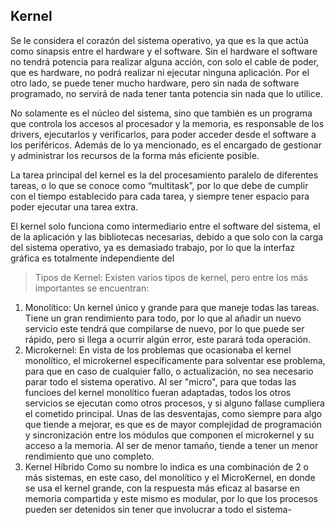 ## Kernel
 Se le considera el corazón del sistema operativo, ya que es la que actúa como sinapsis entre el hardware y el software. Sin el hardware el software no tendrá potencia para realizar alguna acción, con solo el cable de poder, que es hardware, no podrá realizar ni ejecutar ninguna aplicación. Por el otro lado, se puede tener mucho hardware, pero sin nada de software programado, no servirá de nada tener tanta potencia sin nada que lo utilice.
 
 No solamente es el núcleo del sistema, sino que también es un programa que controla los accesos al procesador y la memoria, es responsable de los drivers, ejecutarlos y verificarlos, para poder acceder desde el software a los periféricos. Además de lo ya mencionado, es el encargado de gestionar y administrar los recursos de la forma más eficiente posible.
 
 La tarea principal del kernel es la del procesamiento paralelo de diferentes tareas, o lo que se conoce como “multitask”, por lo que debe de cumplir con el tiempo establecido para cada tarea, y siempre tener espacio para poder ejecutar una tarea extra.
 
 El kernel solo funciona como intermediario entre el software del sistema, el de la aplicación y las bibliotecas necesarias, debido a que solo con la carga del sistema operativo, ya es demasiado trabajo, por lo que la interfaz gráfica es totalmente independiente del 
 
 > Tipos de Kernel:
 Existen varios tipos de kernel, pero entre los más importantes se encuentran:
 1. Monolítico:
 Un kernel único y grande para que maneje todas las tareas. Tiene un gran rendimiento para todo, por lo que al añadir un nuevo servicio este tendrá que compilarse de nuevo, por lo que puede ser rápido, pero si llega a ocurrir algún error, este parará toda operación.
 2. Microkernel:
 En vista de los problemas que ocasionaba el kernel monolítico, el microkernel específicamente para solventar ese problema, para que en caso de cualquier fallo, o actualización, no sea necesario parar todo el sistema operativo.
 Al ser "micro", para que todas las funcioes del kernel monolítico fueran adaptadas, todos los otros servicios se ejecutan como otros procesos, y si alguno fallase cumpliera el cometido principal.
 Unas de las desventajas, como siempre para algo que tiende a mejorar, es que es de mayor complejidad de programación y sincronización entre los módulos que componen el microkernel y su acceso a la memoria. Al ser de menor tamaño, tiende a tener un menor rendimiento que uno completo.
 3. Kernel Híbrido
 Como su nombre lo indica es una combinación de 2 o más sistemas, en este caso, del monolítico y el MicroKernel, en donde se usa el kernel grande, con la respuesta más eficaz al basarse en memoria compartida y este mismo es modular, por lo que los procesos pueden ser detenidos sin tener que involucrar a todo el sistema-
